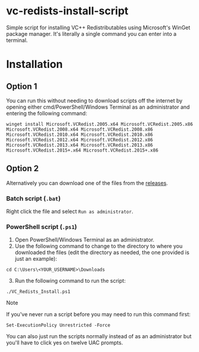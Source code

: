 # vc-redists-install-script
Simple script for installing VC++ Redistributables using Microsoft's WinGet package manager. It's literally a single command you can enter into a terminal.

# Installation
## Option 1
You can run this without needing to download scripts off the internet by opening either cmd/PowerShell/Windows Terminal as an administrator and entering the following command:
```pwsh
winget install Microsoft.VCRedist.2005.x64 Microsoft.VCRedist.2005.x86 Microsoft.VCRedist.2008.x64 Microsoft.VCRedist.2008.x86 Microsoft.VCRedist.2010.x64 Microsoft.VCRedist.2010.x86 Microsoft.VCRedist.2012.x64 Microsoft.VCRedist.2012.x86 Microsoft.VCRedist.2013.x64 Microsoft.VCRedist.2013.x86 Microsoft.VCRedist.2015+.x64 Microsoft.VCRedist.2015+.x86
```
## Option 2
Alternatively you can download one of the files from the [releases](https://github.com/zpok3/vc-redists-install-script/releases/latest). 
### Batch script (`.bat`)
Right click the file and select `Run as administrator`.
### PowerShell script (`.ps1`)
1. Open PowerShell/Windows Terminal as an administrator.
2. Use the following command to change to the directory to where you downloaded the files (edit the directory as needed, the one provided is just an example):
```pwsh
cd C:\Users\<YOUR_USERNAME>\Downloads
```
3. Run the following command to run the script:
```pwsh
./VC_Redists_Install.ps1
```
> [!note]
> If you've never run a script before you may need to run this command first:
> ```pwsh
> Set-ExecutionPolicy Unrestricted -Force
> ```
You can also just run the scripts normally instead of as an administrator but you'll have to click yes on twelve UAC prompts.
